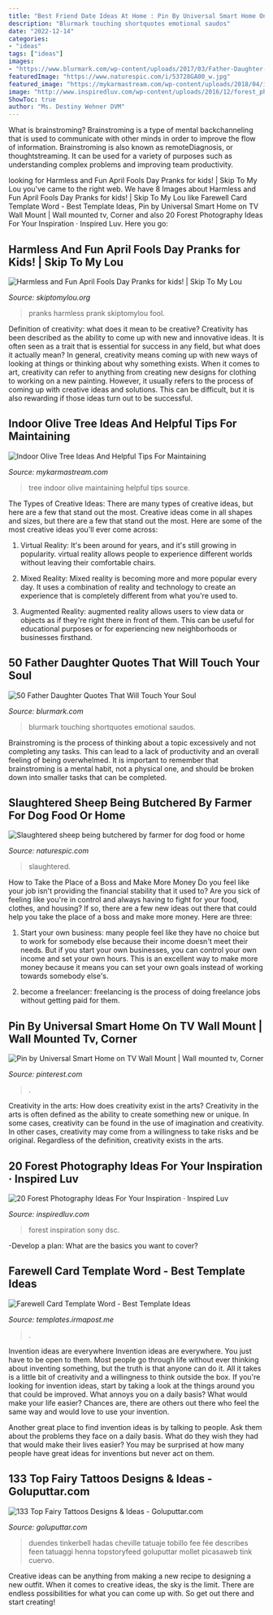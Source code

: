 ```yaml
---
title: "Best Friend Date Ideas At Home : Pin By Universal Smart Home On Tv Wall Mount"
description: "Blurmark touching shortquotes emotional saudos"
date: "2022-12-14"
categories:
- "ideas"
tags: ["ideas"]
images:
- "https://www.blurmark.com/wp-content/uploads/2017/03/Father-Daughter-Quotes-17-768x576.jpg"
featuredImage: "https://www.naturespic.com/i/53728GA00_w.jpg"
featured_image: "https://mykarmastream.com/wp-content/uploads/2018/04/indoor-olive-tree-3-.jpg"
image: "http://www.inspiredluv.com/wp-content/uploads/2016/12/forest_photography_.jpg"
ShowToc: true
author: "Ms. Destiny Wehner DVM"
---
```



What is brainstroming?
Brainstroming is a type of mental backchanneling that is used to communicate with other minds in order to improve the flow of information. Brainstroming is also known as remoteDiagnosis, or thoughtstreaming. It can be used for a variety of purposes such as understanding complex problems and improving team productivity.

	

		
looking for Harmless and Fun April Fools Day Pranks for kids! | Skip To My Lou you've came to the right web. We have 8 Images about Harmless and Fun April Fools Day Pranks for kids! | Skip To My Lou like Farewell Card Template Word - Best Template Ideas, Pin by Universal Smart Home on TV Wall Mount | Wall mounted tv, Corner and also 20 Forest Photography Ideas For Your Inspiration · Inspired Luv. Here you go:
		
    
## Harmless And Fun April Fools Day Pranks for Kids! | Skip To My Lou

<img loading=lazy src="http://www.skiptomylou.org/wp-content/uploads/2014/03/april-fools-for-kids-1.jpg" onerror="this.onerror=null;this.src='https://tse2.mm.bing.net/th?id=OIP.8OjxnwrztxjrcvCyooFV3wHaKl&amp;pid=15.1';" alt="Harmless and Fun April Fools Day Pranks for kids! | Skip To My Lou">

_Source: skiptomylou.org_

>pranks harmless prank skiptomylou fool. 

	

Definition of creativity: what does it mean to be creative?
Creativity has been described as the ability to come up with new and innovative ideas. It is often seen as a trait that is essential for success in any field, but what does it actually mean? In general, creativity means coming up with new ways of looking at things or thinking about why something exists. When it comes to art, creativity can refer to anything from creating new designs for clothing to working on a new painting. However, it usually refers to the process of coming up with creative ideas and solutions. This can be difficult, but it is also rewarding if those ideas turn out to be successful.

    
## Indoor Olive Tree Ideas And Helpful Tips For Maintaining

<img loading=lazy src="https://mykarmastream.com/wp-content/uploads/2018/04/indoor-olive-tree-3-.jpg" onerror="this.onerror=null;this.src='https://tse3.mm.bing.net/th?id=OIP.yfDXM9NE-Lq2TnBFHWkbNQHaK1&amp;pid=15.1';" alt="Indoor Olive Tree Ideas And Helpful Tips For Maintaining">

_Source: mykarmastream.com_

>tree indoor olive maintaining helpful tips source. 

	

The Types of Creative Ideas: There are many types of creative ideas, but here are a few that stand out the most.
Creative ideas come in all shapes and sizes, but there are a few that stand out the most. Here are some of the most creative ideas you'll ever come across:
1. Virtual Reality: It's been around for years, and it's still growing in popularity. virtual reality allows people to experience different worlds without leaving their comfortable chairs.

2. Mixed Reality: Mixed reality is becoming more and more popular every day. It uses a combination of reality and technology to create an experience that is completely different from what you're used to.

3. Augmented Reality: augmented reality allows users to view data or objects as if they're right there in front of them. This can be useful for educational purposes or for experiencing new neighborhoods or businesses firsthand.


    
## 50 Father Daughter Quotes That Will Touch Your Soul

<img loading=lazy src="https://www.blurmark.com/wp-content/uploads/2017/03/Father-Daughter-Quotes-17-768x576.jpg" onerror="this.onerror=null;this.src='https://tse2.mm.bing.net/th?id=OIP.B-oF9I7Vis3oAkWEtnvBaQHaFj&amp;pid=15.1';" alt="50 Father Daughter Quotes That Will Touch Your Soul">

_Source: blurmark.com_

>blurmark touching shortquotes emotional saudos. 

	

Brainstroming is the process of thinking about a topic excessively and not completing any tasks. This can lead to a lack of productivity and an overall feeling of being overwhelmed. It is important to remember that brainstroming is a mental habit, not a physical one, and should be broken down into smaller tasks that can be completed.

    
## Slaughtered Sheep Being Butchered By Farmer For Dog Food Or Home

<img loading=lazy src="https://www.naturespic.com/i/53728GA00_w.jpg" onerror="this.onerror=null;this.src='https://tse2.mm.bing.net/th?id=OIP.n3WXoF0ezVvGutfEytcPiwHaLG&amp;pid=15.1';" alt="Slaughtered sheep being butchered by farmer for dog food or home">

_Source: naturespic.com_

>slaughtered. 

	

How to Take the Place of a Boss and Make More Money
Do you feel like your job isn't providing the financial stability that it used to? Are you sick of feeling like you're in control and always having to fight for your food, clothes, and housing? If so, there are a few new ideas out there that could help you take the place of a boss and make more money. Here are three:
1. Start your own business: many people feel like they have no choice but to work for somebody else because their income doesn't meet their needs. But if you start your own businesses, you can control your own income and set your own hours. This is an excellent way to make more money because it means you can set your own goals instead of working towards somebody else's.

2. become a freelancer: freelancing is the process of doing freelance jobs without getting paid for them.

    
## Pin By Universal Smart Home On TV Wall Mount | Wall Mounted Tv, Corner

<img loading=lazy src="https://i.pinimg.com/736x/eb/cc/15/ebcc15af2f03b6d5cdd1ab3cf3f02a84.jpg" onerror="this.onerror=null;this.src='https://tse2.mm.bing.net/th?id=OIP.4wX1b5OOs5C7YFv5eUdp2wHaJ4&amp;pid=15.1';" alt="Pin by Universal Smart Home on TV Wall Mount | Wall mounted tv, Corner">

_Source: pinterest.com_

>. 

	

Creativity in the arts: How does creativity exist in the arts?
Creativity in the arts is often defined as the ability to create something new or unique. In some cases, creativity can be found in the use of imagination and creativity. In other cases, creativity may come from a willingness to take risks and be original. Regardless of the definition, creativity exists in the arts.

    
## 20 Forest Photography Ideas For Your Inspiration · Inspired Luv

<img loading=lazy src="http://www.inspiredluv.com/wp-content/uploads/2016/12/forest_photography_.jpg" onerror="this.onerror=null;this.src='https://tse1.mm.bing.net/th?id=OIP.-mYvepIBWAdaSxNh707UlgHaJ4&amp;pid=15.1';" alt="20 Forest Photography Ideas For Your Inspiration · Inspired Luv">

_Source: inspiredluv.com_

>forest inspiration sony dsc. 

	

-Develop a plan: What are the basics you want to cover?

    
## Farewell Card Template Word - Best Template Ideas

<img loading=lazy src="https://templates.irmapost.me/wp-content/uploads/2020/01/free-printable-goodbye-and-good-luck-greeting-card-goodbye-within-farewell-card-template-word.jpg" onerror="this.onerror=null;this.src='https://tse1.mm.bing.net/th?id=OIP.anG6yEnaCEyfggc-T5WHAAHaKs&amp;pid=15.1';" alt="Farewell Card Template Word - Best Template Ideas">

_Source: templates.irmapost.me_

>. 

	

Invention ideas are everywhere
Invention ideas are everywhere. You just have to be open to them. Most people go through life without ever thinking about inventing something, but the truth is that anyone can do it. All it takes is a little bit of creativity and a willingness to think outside the box.
If you're looking for invention ideas, start by taking a look at the things around you that could be improved. What annoys you on a daily basis? What would make your life easier? Chances are, there are others out there who feel the same way and would love to use your invention.

Another great place to find invention ideas is by talking to people. Ask them about the problems they face on a daily basis. What do they wish they had that would make their lives easier? You may be surprised at how many people have great ideas for inventions but never act on them.

    
## 133 Top Fairy Tattoos Designs &amp; Ideas - Goluputtar.com

<img loading=lazy src="https://www.goluputtar.com/wp-content/uploads/2017/01/Black-Ink-Fairy-Tattoo-Design-For-Leg.jpg" onerror="this.onerror=null;this.src='https://tse3.mm.bing.net/th?id=OIP.vkvWBVkW4s_b6WYuWRRtGAHaJ4&amp;pid=15.1';" alt="133 Top Fairy Tattoos Designs &amp; Ideas - Goluputtar.com">

_Source: goluputtar.com_

>duendes tinkerbell hadas cheville tatuaje tobillo fee fée describes feen tatuaggi henna topstoryfeed goluputtar mollet picasaweb tink cuervo. 

	

Creative ideas can be anything from making a new recipe to designing a new outfit. When it comes to creative ideas, the sky is the limit. There are endless possibilities for what you can come up with. So get out there and start creating!

